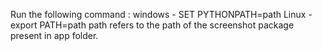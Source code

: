 Run the following command : windows - SET PYTHONPATH=path
Linux - export PATH=path
path refers to the path of the screenshot package present in app folder.